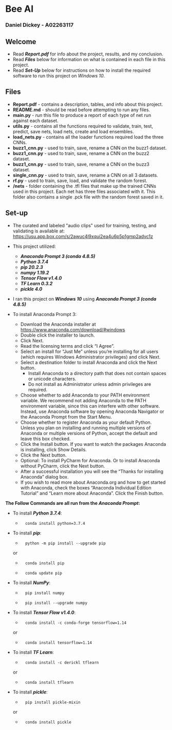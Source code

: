 # Bee AI
### Daniel Dickey - A02263117


## Welcome
* Read ___Report.pdf___ for info about the project, results, and my conclusion. 
* Read ___Files___ below for information on what is contained in each file in this project.
* Read ___Set-Up___ below for instructions on how to install the required software to run this project on _Windows 10_.


## Files
* __Report.pdf__ - contains a description, tables, and info about this project.
* __README.md__ - should be read before attempting to run any files.
* __main.py__ - _run_ this file to produce a report of each type of net run against each dataset.
* __utils.py__ - contains all the functions required to
  validate, train, test, predict, save nets, load nets, create and load ensembles.
* __load_nets.py__ - contains all the loader functions required load the three CNNs.
* __buzz1_cnn.py__ - used to train, save, rename a CNN on the buzz1 dataset.
* __buzz1_cnn.py__ - used to train, save, rename a CNN on the buzz2 dataset.
* __buzz1_cnn.py__ - used to train, save, rename a CNN on the buzz3 dataset.
* __single_cnn.py__ - used to train, save, rename a CNN on all 3 datasets.
* __rf.py__ - used to train, save, load, and validate the random forest. 
* __/nets__ - folder containing the .tfl files that make up the trained CNNs used in this project. 
    Each net has three files associated with it. 
    This folder also contains a single .pck file with the random forest saved in it.


## Set-up
* The curated and labeled "audio clips" used for training, testing, and validating is available at:
  https://usu.app.box.com/s/2awuc4l9xqui2ea4u6p5p1gmp2advc1z 
  
* This project utilized:
  * ___Anaconda Prompt 3 (conda 4.8.5)___
  * ___Python 3.7.4___
  * ___pip 20.2.3___
  * ___numpy 1.19.2___
  * ___Tensor Flow v1.4.0___
  * ___TF Learn 0.3.2___
  * ___pickle 4.0___
    
* I ran this project on ___Windows 10___ using ___Anaconda Prompt 3 (conda 4.8.5)___
  
* To install Anaconda Prompt 3:
    * Download the Anaconda installer at https://www.anaconda.com/download/#windows 
    * Double click the installer to launch.
    * Click Next.
    * Read the licensing terms and click “I Agree”.
    * Select an install for “Just Me” unless you’re installing for all users (which requires Windows Administrator privileges) and click Next.
    * Select a destination folder to install Anaconda and click the Next button.
        * Install Anaconda to a directory path that does not contain spaces or unicode characters.
        * Do not install as Administrator unless admin privileges are required.
    * Choose whether to add Anaconda to your PATH environment variable. We recommend not adding Anaconda to the PATH environment variable, since this can interfere with other software. Instead, use Anaconda software by opening Anaconda Navigator or the Anaconda Prompt from the Start Menu.
    * Choose whether to register Anaconda as your default Python. Unless you plan on installing and running multiple versions of Anaconda or multiple versions of Python, accept the default and leave this box checked.
    * Click the Install button. If you want to watch the packages Anaconda is installing, click Show Details.
    * Click the Next button.
    * Optional: To install PyCharm for Anaconda. Or to install Anaconda without PyCharm, click the Next button.
    * After a successful installation you will see the “Thanks for installing Anaconda” dialog box.
    * If you wish to read more about Anaconda.org and how to get started with Anaconda, check the boxes “Anaconda Individual Edition Tutorial” and “Learn more about Anaconda”. Click the Finish button.
    
__The Follow Commands are all run from the _Anaconda Prompt_:__

* To install ___Python 3.7.4___:
    *       conda install python=3.7.4
    
* To install ___pip___:
    *       python -m pip install --upgrade pip
    or 
    *       conda install pip
    *       conda update pip  
    
* To install ___NumPy___:
    *       pip install numpy
    *       pip install --upgrade numpy
    
* To install ___Tensor Flow v1.4.0___:
    *       conda install -c conda-forge tensorflow=1.14
    or 
    *       conda install tensorflow=1.14
    
* To install ___TF Learn___:
    *       conda install -c derickl tflearn
    or 
    *       conda install tflearn
    
* To install ___pickle___:
    *       pip install pickle-mixin
    or
    *       conda install pickle   
